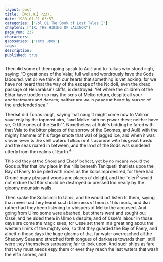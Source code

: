 ```yaml
---
layout: post
title: 【Vol.01】P237.
date: 1983-01-01 03:57
categories: ["Vol.01 The Book of Lost Tales I"]
chapters: ["IX. THE HIDING OF VALINOR"]
page_num: 237
characters: 
glossaries: ['lets upon']
tags: 
description: 
published: true
---
```


Then did some of them going speak to Aulë and to Tulkas who stood nigh, saying: “O great ones of the Valar, full well and wondrously have the Gods laboured, yet do we think in our hearts that something is yet lacking; for we have not heard that the way of the escape of the Noldoli, even the dread passage of Helkaraksë's cliffs, is destroyed. Yet where the children of the Eldar have trodden so may the sons of Melko return, despite all your enchantments and deceits; neither are we in peace at heart by reason of the undefended sea.”

Thereat did Tulkas laugh, saying that naught might come now to Valinor save only by the topmost airs, “and Melko hath no power there; neither have ye, O little ones of the Earth’ ’. Nonetheless at Aulë's bidding he fared with that Vala to the bitter places of the sorrow of the Gnomes, and Aulë with the mighty hammer of his forge smote that wall of jagged ice, and when it was cloven even to the chill waters Tulkas rent it asunder with his great hands and the seas roared in between, and the land of the Gods was sundered utterly from the realms of Earth.<SUP>[4]({{site.baseurl}}/vol01-p248)</SUP>

This did they at the Shoreland Elves' behest, yet by no means would the Gods suffer that low place in the hills beneath Taniquetil that lets upon the Bay of Faery to be piled with rocks as the Solosimpi desired, for there had Oromë many pleasant woods and places of delight, and the Teleri<SUP>[5]({{site.baseurl}}/vol01-p248)</SUP> would not endure that Kôr should be destroyed or pressed too nearly by the gloomy mountain walls.

Then spake the Solosimpi to Ulmo, and he would not listen to them, saying that never had they learnt such bitterness of heart of his music, and that rather had they been listening to whispers of Melko the accursed. And going from Ulmo some were abashed, but others went and sought out Ossë, and he aided them in Ulmo's despite; and of Ossë's labour in those days are come the Magic Isles; for Ossë set them in a great ring about the western limits of the mighty sea, so that they guarded the Bay of Faery, and albeit in those days the huge glooms of that far water overreached all the Shadowy Seas and stretched forth tongues of darkness towards them, still were they themselves surpassing fair to look upon. And such ships as fare that way must needs espy them or ever they reach the last waters that wash the elfin snores, and

